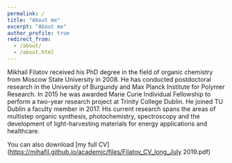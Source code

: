 ```yaml
---
permalink: /
title: "About me"
excerpt: "About me"
author_profile: true
redirect_from: 
  - /about/
  - /about.html
---
```


Mikhail Filatov received his PhD degree in the field of organic chemistry from Moscow State University in 2008. He has conducted postdoctoral research in the University of Burgundy and Max Planck Institute for Polymer Research. In 2015 he was awarded Marie Curie Individual Fellowship to perform a two-year research project at Trinity College Dublin. He joined TU Dublin a faculty member in 2017. His current research spans the areas of multistep organic synthesis, photochemistry, spectroscopy and the development of light-harvesting materials for energy applications and healthcare.

You can also download [my full CV](https://mihafil.github.io/academic/files/Filatov_CV_long_July 2019.pdf)
